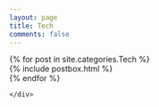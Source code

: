 ```yaml
---
layout: page
title: Tech
comments: false
---
```


<!-- Begin List Posts
================================================== -->
<section class="recent-posts">
	<div class="section-title">
		<div id="archives">
		{% for post in site.categories.Tech %}
	    	<article class="row listrecent">
	      		{% include postbox.html %}
	    	</article>
		{% endfor %}
		</div>

	</div>
</section>